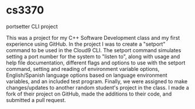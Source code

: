 # cs3370
portsetter CLI project

This was a project for my C++ Software Development class and my first experience using GitHub. In the project I was to create a "setport" command to be used in the Cloud9 CLI. The setport command simulates setting a port number for the system to "listen to", along with usage and help file documentation, different flags and options to use with the setport command, setting and reading of environment variable options, English/Spanish language options based on language environment variables, and an included test program. Finally, we were assigned to make changes/updates to another random student's project in the class. I made a fork of their project on GitHub, made the additions to their code, and submitted a pull request.
